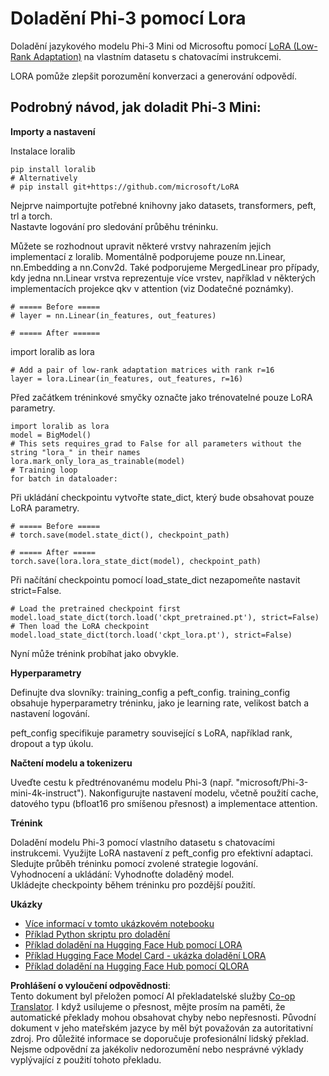 <!--
CO_OP_TRANSLATOR_METADATA:
{
  "original_hash": "50b6a55a0831b417835087d8b57759fe",
  "translation_date": "2025-07-17T06:35:20+00:00",
  "source_file": "md/03.FineTuning/FineTuning_Lora.md",
  "language_code": "cs"
}
-->
# **Doladění Phi-3 pomocí Lora**

Doladění jazykového modelu Phi-3 Mini od Microsoftu pomocí [LoRA (Low-Rank Adaptation)](https://github.com/microsoft/LoRA?WT.mc_id=aiml-138114-kinfeylo) na vlastním datasetu s chatovacími instrukcemi.

LORA pomůže zlepšit porozumění konverzaci a generování odpovědí.

## Podrobný návod, jak doladit Phi-3 Mini:

**Importy a nastavení**

Instalace loralib

```
pip install loralib
# Alternatively
# pip install git+https://github.com/microsoft/LoRA

```

Nejprve naimportujte potřebné knihovny jako datasets, transformers, peft, trl a torch.  
Nastavte logování pro sledování průběhu tréninku.

Můžete se rozhodnout upravit některé vrstvy nahrazením jejich implementací z loralib. Momentálně podporujeme pouze nn.Linear, nn.Embedding a nn.Conv2d. Také podporujeme MergedLinear pro případy, kdy jedna nn.Linear vrstva reprezentuje více vrstev, například v některých implementacích projekce qkv v attention (viz Dodatečné poznámky).

```
# ===== Before =====
# layer = nn.Linear(in_features, out_features)
```

```
# ===== After ======
```

import loralib as lora

```
# Add a pair of low-rank adaptation matrices with rank r=16
layer = lora.Linear(in_features, out_features, r=16)
```

Před začátkem tréninkové smyčky označte jako trénovatelné pouze LoRA parametry.

```
import loralib as lora
model = BigModel()
# This sets requires_grad to False for all parameters without the string "lora_" in their names
lora.mark_only_lora_as_trainable(model)
# Training loop
for batch in dataloader:
```

Při ukládání checkpointu vytvořte state_dict, který bude obsahovat pouze LoRA parametry.

```
# ===== Before =====
# torch.save(model.state_dict(), checkpoint_path)
```  
```
# ===== After =====
torch.save(lora.lora_state_dict(model), checkpoint_path)
```

Při načítání checkpointu pomocí load_state_dict nezapomeňte nastavit strict=False.

```
# Load the pretrained checkpoint first
model.load_state_dict(torch.load('ckpt_pretrained.pt'), strict=False)
# Then load the LoRA checkpoint
model.load_state_dict(torch.load('ckpt_lora.pt'), strict=False)
```

Nyní může trénink probíhat jako obvykle.

**Hyperparametry**

Definujte dva slovníky: training_config a peft_config. training_config obsahuje hyperparametry tréninku, jako je learning rate, velikost batch a nastavení logování.

peft_config specifikuje parametry související s LoRA, například rank, dropout a typ úkolu.

**Načtení modelu a tokenizeru**

Uveďte cestu k předtrénovanému modelu Phi-3 (např. "microsoft/Phi-3-mini-4k-instruct"). Nakonfigurujte nastavení modelu, včetně použití cache, datového typu (bfloat16 pro smíšenou přesnost) a implementace attention.

**Trénink**

Doladění modelu Phi-3 pomocí vlastního datasetu s chatovacími instrukcemi. Využijte LoRA nastavení z peft_config pro efektivní adaptaci. Sledujte průběh tréninku pomocí zvolené strategie logování.  
Vyhodnocení a ukládání: Vyhodnoťte doladěný model.  
Ukládejte checkpointy během tréninku pro pozdější použití.

**Ukázky**
- [Více informací v tomto ukázkovém notebooku](../../../../code/03.Finetuning/Phi_3_Inference_Finetuning.ipynb)
- [Příklad Python skriptu pro doladění](../../../../code/03.Finetuning/FineTrainingScript.py)
- [Příklad doladění na Hugging Face Hub pomocí LORA](../../../../code/03.Finetuning/Phi-3-finetune-lora-python.ipynb)
- [Příklad Hugging Face Model Card - ukázka doladění LORA](https://huggingface.co/microsoft/Phi-3-mini-4k-instruct/blob/main/sample_finetune.py)
- [Příklad doladění na Hugging Face Hub pomocí QLORA](../../../../code/03.Finetuning/Phi-3-finetune-qlora-python.ipynb)

**Prohlášení o vyloučení odpovědnosti**:  
Tento dokument byl přeložen pomocí AI překladatelské služby [Co-op Translator](https://github.com/Azure/co-op-translator). I když usilujeme o přesnost, mějte prosím na paměti, že automatické překlady mohou obsahovat chyby nebo nepřesnosti. Původní dokument v jeho mateřském jazyce by měl být považován za autoritativní zdroj. Pro důležité informace se doporučuje profesionální lidský překlad. Nejsme odpovědní za jakékoliv nedorozumění nebo nesprávné výklady vyplývající z použití tohoto překladu.